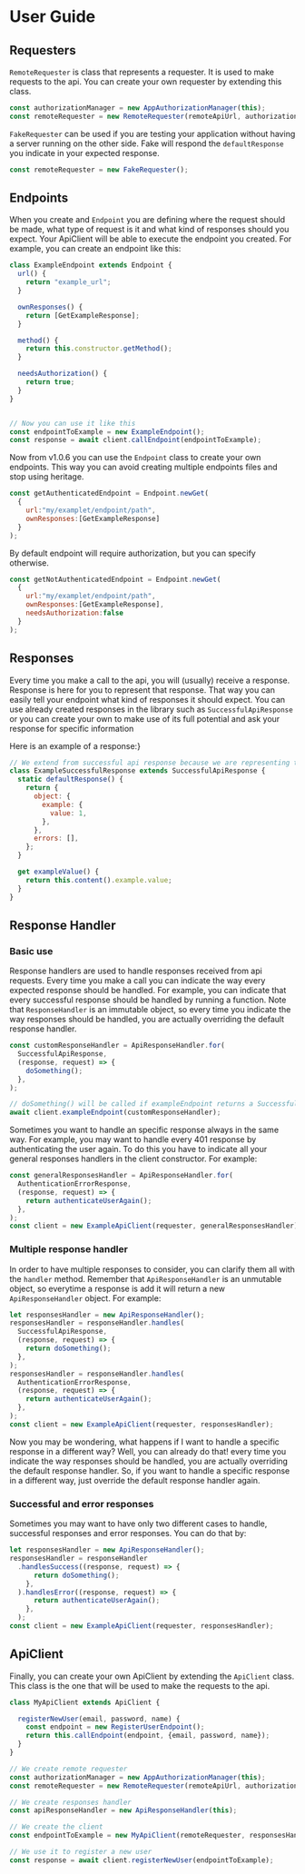 # User Guide

## Requesters

``RemoteRequester`` is class that represents a requester. It is used to make requests to the api. You can create your
own requester by extending this class.

```js
const authorizationManager = new AppAuthorizationManager(this);
const remoteRequester = new RemoteRequester(remoteApiUrl, authorizationManager);
```

``FakeRequester`` can be used if you are testing your application without having a server running on the other side.
Fake will
respond the ``defaultResponse`` you indicate in your expected response.

```js
const remoteRequester = new FakeRequester();
```

## Endpoints

When you create and ``Endpoint`` you are defining where the request should be made, what type of request is it and what
kind of responses should you expect.
Your ApiClient will be able to execute the endpoint you created.
For example, you can create an endpoint like this:

```js
class ExampleEndpoint extends Endpoint {
  url() {
    return "example_url";
  }

  ownResponses() {
    return [GetExampleResponse];
  }

  method() {
    return this.constructor.getMethod();
  }

  needsAuthorization() {
    return true;
  }
}


// Now you can use it like this
const endpointToExample = new ExampleEndpoint();
const response = await client.callEndpoint(endpointToExample);
```

Now from v1.0.6 you can use the ``Endpoint`` class to create your own endpoints. This way you can avoid creating multiple
endpoints files and stop using heritage.

```js
const getAuthenticatedEndpoint = Endpoint.newGet(
  {
    url:"my/examplet/endpoint/path",
    ownResponses:[GetExampleResponse]
  }
);
```

By default endpoint will require authorization, but you can specify otherwise.

```js
const getNotAuthenticatedEndpoint = Endpoint.newGet(
  {
    url:"my/examplet/endpoint/path",
    ownResponses:[GetExampleResponse],
    needsAuthorization:false
  }
);
```

## Responses

Every time you make a call to the api, you will (usually) receive a response. Response is here for you to represent that
response.
That way you can easily tell your endpoint what kind of responses it should expect.
You can use already created responses in the library such as  ``SuccessfulApiResponse`` or you can create your own to
make use of its full potential and ask your response for specific information

Here is an example of a response:}

```js
// We extend from successful api response because we are representing the successful response of our call.
class ExampleSuccessfulResponse extends SuccessfulApiResponse {
  static defaultResponse() {
    return {
      object: {
        example: {
          value: 1,
        },
      },
      errors: [],
    };
  }

  get exampleValue() {
    return this.content().example.value;
  }
}
```

## Response Handler

### Basic use

Response handlers are used to handle responses received from api requests. Every time you make a call you can indicate
the way
every expected response should be handled. For example, you can indicate that every successful response should be
handled by running a function.
Note that ``ResponseHandler`` is an immutable object, so every time you indicate the way responses should be handled,
you are actually overriding the default response handler.

```js
const customResponseHandler = ApiResponseHandler.for(
  SuccessfulApiResponse,
  (response, request) => {
    doSomething();
  },
);

// doSomething() will be called if exampleEndpoint returns a SuccessfulApiResponse
await client.exampleEndpoint(customResponseHandler);
```

Sometimes you want to handle an specific response always in the same way. For example, you may want to handle every 401
response by authenticating the user again. To do this
you have to indicate all your general responses handlers in the client constructor. For example:

```js
const generalResponsesHandler = ApiResponseHandler.for(
  AuthenticationErrorResponse,
  (response, request) => {
    return authenticateUserAgain();
  },
);
const client = new ExampleApiClient(requester, generalResponsesHandler);
```

### Multiple response handler

In order to have multiple responses to consider, you can clarify them all with the ``handler`` method. Remember
that ``ApiResponseHandler`` is an unmutable object, so everytime a
response is add it will return a new ``ApiResponseHandler`` object. For example:

```js
let responsesHandler = new ApiResponseHandler();
responsesHandler = responseHandler.handles(
  SuccessfulApiResponse,
  (response, request) => {
    return doSomething();
  },
);
responsesHandler = responseHandler.handles(
  AuthenticationErrorResponse,
  (response, request) => {
    return authenticateUserAgain();
  },
);
const client = new ExampleApiClient(requester, responsesHandler);
```

Now you may be wondering, what happens if I want to handle a specific response in a different way? Well, you can already
do that! every time you indicate
the way responses should be handled, you are actually overriding the default response handler. So, if you want to handle
a specific response in a different way,
just override the default response handler again.

### Successful and error responses

Sometimes you may want to have only two different cases to handle, successful responses and error responses. You can do
that by:

```js
let responsesHandler = new ApiResponseHandler();
responsesHandler = responseHandler
  .handlesSuccess((response, request) => {
      return doSomething();
    },
  ).handlesError((response, request) => {
      return authenticateUserAgain();
    },
  );
const client = new ExampleApiClient(requester, responsesHandler);
```

## ApiClient

Finally, you can create your own ApiClient by extending the ``ApiClient`` class. This class is the one that will be used
to make the requests to the api.

```js
class MyApiClient extends ApiClient {

  registerNewUser(email, password, name) {
    const endpoint = new RegisterUserEndpoint();
    return this.callEndpoint(endpoint, {email, password, name});
  }
}

// We create remote requester
const authorizationManager = new AppAuthorizationManager(this);
const remoteRequester = new RemoteRequester(remoteApiUrl, authorizationManager);

// We create responses handler
const apiResponseHandler = new ApiResponseHandler(this);

// We create the client
const endpointToExample = new MyApiClient(remoteRequester, responsesHandler);

// We use it to register a new user
const response = await client.registerNewUser(endpointToExample);
```